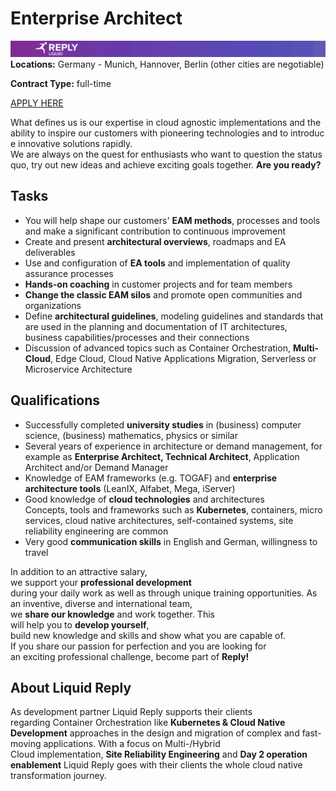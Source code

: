 # **Enterprise Architect**
![Liquid Reply](../media/LiquidReply.png)
**Locations:** Germany - Munich, Hannover, Berlin (other cities are negotiable)

**Contract Type:** full-time

[APPLY HERE](https://liquidreply.bamboohr.com/jobs/view.php?id=22&source=aWQ9MTQ%3D)

What defines us is our expertise in cloud agnostic implementations and the ability to inspire our customers with pioneering technologies and to introduce innovative solutions rapidly. We are always on the quest for enthusiasts who want to question the status quo, try out new ideas and achieve exciting goals together. **Are you ready?**


## **Tasks**
* You will help shape our customers' **EAM methods**, processes and tools and make a significant contribution to continuous improvement  
* Create and present **architectural overviews**, roadmaps and EA deliverables  
* Use and configuration of **EA tools** and implementation of quality assurance processes  
* **Hands-on coaching** in customer projects and for team members  
* **Change the classic EAM silos** and promote open communities and organizations  
* Define **architectural guidelines**, modeling guidelines and standards that are used in the planning and documentation of IT architectures, business capabilities/processes and their connections  
* Discussion of advanced topics such as Container Orchestration, **Multi-Cloud**, Edge Cloud, Cloud Native Applications Migration, Serverless or Microservice Architecture  

## **Qualifications**
* Successfully completed **university studies** in (business) computer science, (business) mathematics, physics or similar  
* Several years of experience in architecture or demand management, for example as **Enterprise Architect, Technical Architect**, Application Architect and/or Demand Manager  
* Knowledge of EAM frameworks (e.g. TOGAF) and **enterprise architecture tools** (LeanIX, Alfabet, Mega, iServer)  
* Good knowledge of **cloud technologies** and architectures  
Concepts, tools and frameworks such as **Kubernetes**, containers, micro services, cloud native architectures, self-contained systems, site reliability engineering are common  
* Very good **communication skills** in English and German, willingness to travel 

In addition to an attractive salary, we support your **professional development** during your daily work as well as through unique training opportunities. As an inventive, diverse and international team, we **share our knowledge** and work together. This will help you to **develop yourself**, build new knowledge and skills and show what you are capable of. If you share our passion for perfection and you are looking for an exciting professional challenge, become part of **Reply!**
## **About Liquid Reply**

As development partner Liquid Reply supports their clients regarding Container Orchestration like **Kubernetes & Cloud Native Development** approaches in the design and migration of complex and fast-moving applications. With a focus on Multi-/Hybrid Cloud implementation, **Site Reliability Engineering** and **Day 2 operation enablement** Liquid Reply goes with their clients the whole cloud native transformation journey. 